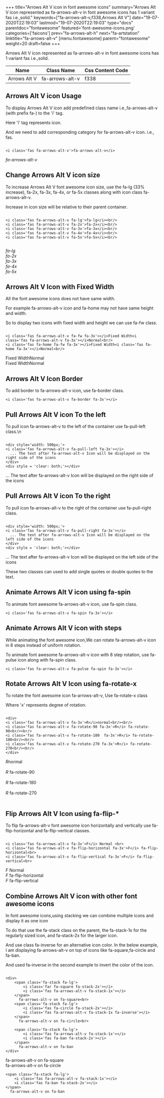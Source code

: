 +++
title="Arrows Alt V icon in font awesome icons"
summary="Arrows Alt V icon represented as fa-arrows-alt-v in font awesome icons has 1 variant fas i.e.,solid."
keywords=["fa-arrows-alt-v,f338,Arrows Alt V"]
date="19-07-2020T22:19:03"
lastmod="19-07-2020T22:19:03"
type="docs"
parentdoc="fontawesome"
featured='font-awesome-icons.png'
categories=['faicons']
prev="fa-arrows-alt-h"
next="fa-artstation"
linktitle="fa-arrows-alt-v"
[menu.fontawesome]
parent="fontawesome"
weight=20
draft=false
+++


Arrows Alt V icon represented as fa-arrows-alt-v in font awesome icons has 1 variant fas i.e.,solid.

<div class='table-responsive'><table class='table'><thead><tr><th>Name</th><th>Class Name</th><th>Css Content Code</th></tr></thead><tbody><tr><td>Arrows Alt V</td><td>fa-arrows-alt-v</td><td>f338</td></tr></tbody></table></div>



## Arrows Alt V icon Usage

To display Arrows Alt V icon add predefined class name i.e.,fa-arrows-alt-v (with prefix fa-) to the 'i' tag.

Here 'i' tag represents icon.

And we need to add corresponding category for fa-arrows-alt-v icon. i.e., fas.


```

<i class='fas fa-arrows-alt-v'>fa-arrows-alt-v</i>
```

<i class='fas fa-arrows-alt-v'>fa-arrows-alt-v</i>




## Change Arrows Alt V icon size
To increase Arrows Alt V font awesome icon size, use the fa-lg (33% increase), fa-2x, fa-3x, fa-4x, or fa-5x classes along with icon class fa-arrows-alt-v.

Increase in icon size will be relative to their parent container. 

```

<i class='fas fa-arrows-alt-v fa-lg'>fa-lg</i><br/>
<i class='fas fa-arrows-alt-v fa-2x'>fa-2x</i><br/>
<i class='fas fa-arrows-alt-v fa-3x'>fa-3x</i><br/>
<i class='fas fa-arrows-alt-v fa-4x'>fa-4x</i><br/>
<i class='fas fa-arrows-alt-v fa-5x'>fa-5x</i><br/>
            
```

<i class='fas fa-arrows-alt-v fa-lg'>fa-lg</i><br/>
<i class='fas fa-arrows-alt-v fa-2x'>fa-2x</i><br/>
<i class='fas fa-arrows-alt-v fa-3x'>fa-3x</i><br/>
<i class='fas fa-arrows-alt-v fa-4x'>fa-4x</i><br/>
<i class='fas fa-arrows-alt-v fa-5x'>fa-5x</i><br/>
            



## Arrows Alt V Icon with Fixed Width 

All the font awesome icons does not have same width.

For example fa-arrows-alt-v icon and fa-home may not have same height and width.

So to display two icons with fixed width and height we can use fa-fw class.


```

<i class='fas fa-arrows-alt-v fa-fw fa-3x'></i>Fixed Width<i class='fas fa-arrows-alt-v fa-3x'></i>Normal<br/>
<i class='fas fa-home fa-fw fa-3x'></i>Fixed Width<i class='fas fa-home fa-3x'></i>Normal<br/>
```

<i class='fas fa-arrows-alt-v fa-fw fa-3x'></i>Fixed Width<i class='fas fa-arrows-alt-v fa-3x'></i>Normal<br/>
<i class='fas fa-home fa-fw fa-3x'></i>Fixed Width<i class='fas fa-home fa-3x'></i>Normal<br/>



## Arrows Alt V Icon Border 

To add border to fa-arrows-alt-v icon, use fa-border class.


```
<i class='fas fa-arrows-alt-v fa-border fa-3x'></i>

```
<i class='fas fa-arrows-alt-v fa-border fa-3x'></i>





## Pull Arrows Alt V icon To the left

To pull icon fa-arrows-alt-v to the left of the container use fa-pull-left class.\n

```

<div style='width: 500px;'>
<i class='fas fa-arrows-alt-v fa-pull-left fa-3x'></i>
  ... The text after fa-arrows-alt-v Icon will be displayed on the right side of the icons
</div>
<div style = 'clear: both;'></div>
```

<div style='width: 500px;'>
<i class='fas fa-arrows-alt-v fa-pull-left fa-3x'></i>
  ... The text after fa-arrows-alt-v Icon will be displayed on the right side of the icons
</div>
<div style = 'clear: both;'></div>




## Pull Arrows Alt V icon To the right
To pull icon fa-arrows-alt-v to the right of the container use fa-pull-right class.

```

<div style='width: 500px;'>
<i class='fas fa-arrows-alt-v fa-pull-right fa-3x'></i>
  ... The text after fa-arrows-alt-v Icon will be displayed on the left side of the icons
</div>
<div style = 'clear: both;'></div>
```

<div style='width: 500px;'>
<i class='fas fa-arrows-alt-v fa-pull-right fa-3x'></i>
  ... The text after fa-arrows-alt-v Icon will be displayed on the left side of the icons
</div>
<div style = 'clear: both;'></div>

These two classes can used to add single quotes or double quotes to the text.


## Animate Arrows Alt V icon using fa-spin
To animate font awesome fa-arrows-alt-v icon, use fa-spin class.

```
<i class='fas fa-arrows-alt-v fa-spin fa-3x'></i>
```
<i class='fas fa-arrows-alt-v fa-spin fa-3x'></i>




## Animate Arrows Alt V icon with steps
While animating the font awesome icon,We can rotate fa-arrows-alt-v icon in 8 steps instead of uniform rotation.

To animate font awesome fa-arrows-alt-v icon with 8 step rotation, use fa-pulse icon along with fa-spin class.


```
<i class='fas fa-arrows-alt-v fa-pulse fa-spin fa-3x'></i>

```
<i class='fas fa-arrows-alt-v fa-pulse fa-spin fa-3x'></i>





## Rotate Arrows Alt V Icon using fa-rotate-x
To rotate the font awesome icon fa-arrows-alt-v, Use fa-rotate-x class

Where 'x' represents degree of rotation.


```

<div>
<i class='fas fa-arrows-alt-v fa-3x'>R</i>normal<br/><br/>
<i class='fas fa-arrows-alt-v fa-rotate-90 fa-3x'>R</i> fa-rotate-90<br/><br/> 
<i class='fas fa-arrows-alt-v fa-rotate-180  fa-3x'>R</i> fa-rotate-180<br/><br/> 
<i class='fas fa-arrows-alt-v fa-rotate-270 fa-3x'>R</i> fa-rotate-270<br/><br/>
</div>
```

<div>
<i class='fas fa-arrows-alt-v fa-3x'>R</i>normal<br/><br/>
<i class='fas fa-arrows-alt-v fa-rotate-90 fa-3x'>R</i> fa-rotate-90<br/><br/> 
<i class='fas fa-arrows-alt-v fa-rotate-180  fa-3x'>R</i> fa-rotate-180<br/><br/> 
<i class='fas fa-arrows-alt-v fa-rotate-270 fa-3x'>R</i> fa-rotate-270<br/><br/>
</div>




## Flip Arrows Alt V Icon using fa-flip-*
To flip fa-arrows-alt-v font awesome icon horizontally and vertically use fa-flip-horizontal and fa-flip-vertical classes. 

```

<i class='fas fa-arrows-alt-v fa-3x'>F</i> Normal <br>
<i class='fas fa-arrows-alt-v fa-flip-horizontal fa-3x'>F</i> fa-flip-horizontal<br>
<i class='fas fa-arrows-alt-v fa-flip-vertical fa-3x'>F</i> fa-flip-vertical<br>
```

<i class='fas fa-arrows-alt-v fa-3x'>F</i> Normal <br>
<i class='fas fa-arrows-alt-v fa-flip-horizontal fa-3x'>F</i> fa-flip-horizontal<br>
<i class='fas fa-arrows-alt-v fa-flip-vertical fa-3x'>F</i> fa-flip-vertical<br>




## Combine Arrows Alt V icon with other font awesome icons
In font awesome icons,using stacking we can combine multiple icons and display it as one icon 

To do that use the fa-stack class on the parent, the fa-stack-1x for the regularly sized icon, and fa-stack-2x for the larger icon.

And use class fa-inverse for an alternative icon color. 
In the below example, I am displaying fa-arrows-alt-v on top of icons like fa-square,fa-circle and fa-ban.

And used fa-inverse in the second example to invert the color of the icon.

```

<div>
    <span class='fa-stack fa-lg'>
        <i class='far fa-square fa-stack-2x'></i>
        <i class='fas fa-arrows-alt-v fa-stack-1x'></i>
    </span>
      fa-arrows-alt-v on fa-square<br>
    <span class='fa-stack fa-lg'>
        <i class='fas fa-circle fa-stack-2x'></i>
        <i class='fas fa-arrows-alt-v fa-stack-1x fa-inverse'></i>
    </span>
      fa-arrows-alt-v on fa-circle<br>

    <span class='fa-stack fa-lg'>
        <i class='fas fa-arrows-alt-v fa-stack-1x'></i>
        <i class='fas fa-ban fa-stack-2x'></i>
    </span>
      fa-arrows-alt-v on fa-ban
</div>
```

<div>
    <span class='fa-stack fa-lg'>
        <i class='far fa-square fa-stack-2x'></i>
        <i class='fas fa-arrows-alt-v fa-stack-1x'></i>
    </span>
      fa-arrows-alt-v on fa-square<br>
    <span class='fa-stack fa-lg'>
        <i class='fas fa-circle fa-stack-2x'></i>
        <i class='fas fa-arrows-alt-v fa-stack-1x fa-inverse'></i>
    </span>
      fa-arrows-alt-v on fa-circle<br>

    <span class='fa-stack fa-lg'>
        <i class='fas fa-arrows-alt-v fa-stack-1x'></i>
        <i class='fas fa-ban fa-stack-2x'></i>
    </span>
      fa-arrows-alt-v on fa-ban
</div>







